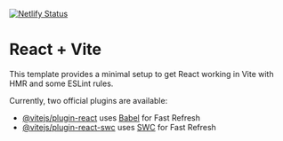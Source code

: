 [![Netlify Status](https://api.netlify.com/api/v1/badges/9470d62a-fd94-419d-aad3-12af144e3da0/deploy-status)](https://app.netlify.com/sites/sevval-ecommerce-example/deploys)

# React + Vite

This template provides a minimal setup to get React working in Vite with HMR and some ESLint rules.

Currently, two official plugins are available:

- [@vitejs/plugin-react](https://github.com/vitejs/vite-plugin-react/blob/main/packages/plugin-react/README.md) uses [Babel](https://babeljs.io/) for Fast Refresh
- [@vitejs/plugin-react-swc](https://github.com/vitejs/vite-plugin-react-swc) uses [SWC](https://swc.rs/) for Fast Refresh

